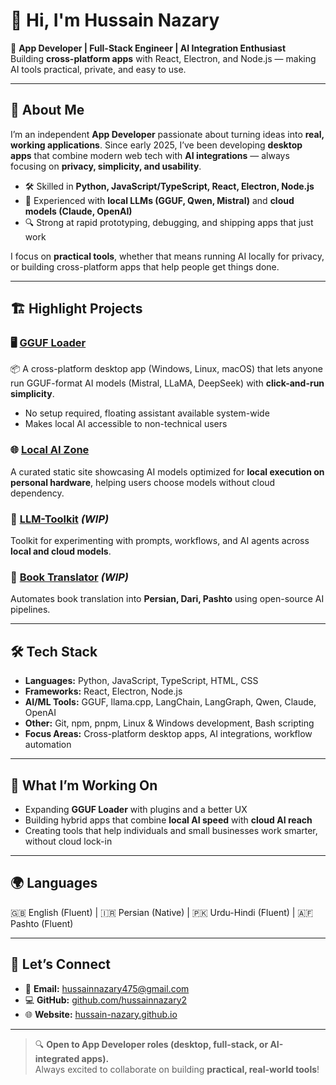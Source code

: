 # 👋 Hi, I'm Hussain Nazary  

🎯 **App Developer | Full-Stack Engineer | AI Integration Enthusiast**  
Building **cross-platform apps** with React, Electron, and Node.js — making AI tools practical, private, and easy to use.  

---

## 🚀 About Me  

I’m an independent **App Developer** passionate about turning ideas into **real, working applications**. Since early 2025, I’ve been developing **desktop apps** that combine modern web tech with **AI integrations** — always focusing on **privacy, simplicity, and usability**.  

- 🛠 Skilled in **Python, JavaScript/TypeScript, React, Electron, Node.js**  
- 🤖 Experienced with **local LLMs (GGUF, Qwen, Mistral)** and **cloud models (Claude, OpenAI)**  
- 🔍 Strong at rapid prototyping, debugging, and shipping apps that just work  

I focus on **practical tools**, whether that means running AI locally for privacy, or building cross-platform apps that help people get things done.  

---

## 🏗️ Highlight Projects  

### 🖥️ [GGUF Loader](https://github.com/GGUFloader/gguf-loader)  
📦 A cross-platform desktop app (Windows, Linux, macOS) that lets anyone run GGUF-format AI models (Mistral, LLaMA, DeepSeek) with **click-and-run simplicity**.  
- No setup required, floating assistant available system-wide  
- Makes local AI accessible to non-technical users  

### 🌐 [Local AI Zone](https://github.com/local-ai-zone/local-ai-zone.github.io)  
A curated static site showcasing AI models optimized for **local execution on personal hardware**, helping users choose models without cloud dependency.  

### 🧰 [LLM-Toolkit](https://github.com/hussainnazary2/LLM-Toolkit) *(WIP)*  
Toolkit for experimenting with prompts, workflows, and AI agents across **local and cloud models**.  

### 📖 [Book Translator](https://github.com/hussainnazary2/book-translator) *(WIP)*  
Automates book translation into **Persian, Dari, Pashto** using open-source AI pipelines.  

---

## 🛠 Tech Stack  

- **Languages:** Python, JavaScript, TypeScript, HTML, CSS  
- **Frameworks:** React, Electron, Node.js  
- **AI/ML Tools:** GGUF, llama.cpp, LangChain, LangGraph, Qwen, Claude, OpenAI  
- **Other:** Git, npm, pnpm, Linux & Windows development, Bash scripting  
- **Focus Areas:** Cross-platform desktop apps, AI integrations, workflow automation  

---

## 🌱 What I’m Working On  

- Expanding **GGUF Loader** with plugins and a better UX  
- Building hybrid apps that combine **local AI speed** with **cloud AI reach**  
- Creating tools that help individuals and small businesses work smarter, without cloud lock-in  

---

## 🌍 Languages  

🇬🇧 English (Fluent) | 🇮🇷 Persian (Native) | 🇵🇰 Urdu-Hindi (Fluent) | 🇦🇫 Pashto (Fluent)  

---

## 🤝 Let’s Connect  

- 📧 **Email:** hussainnazary475@gmail.com  
- 💻 **GitHub:** [github.com/hussainnazary2](https://github.com/hussainnazary2)  
- 🌐 **Website:** [hussain-nazary.github.io](https://hussain-nazary.github.io)  

---

> 🔍 **Open to App Developer roles (desktop, full-stack, or AI-integrated apps).**  
> Always excited to collaborate on building **practical, real-world tools**!  
